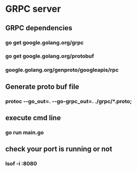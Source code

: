 # GRPC server

## GRPC dependencies
### go get google.golang.org/grpc
### go get google.golang.org/protobuf
### google.golang.org/genproto/googleapis/rpc

## Generate proto buf file 
### protoc --go_out=. --go-grpc_out=. ./grpc/*.proto; 


## execute cmd line
### go run main.go

## check your port is running or not 
### lsof -i :8080 
